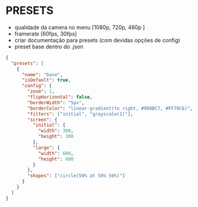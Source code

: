 # PRESETS

- qualidade da camera no menu [1080p, 720p, 480p ]
- framerate [60fps, 30fps]
- criar documentação para presets (com devidas opções de config)
- preset base dentro do .json

```json
{
  "presets": [
    {
      "name": "base",
      "isDefault": true,
      "config": {
        "zoom": 1,
        "flipHorizontal": false,
        "borderWidth": "5px",
        "borderColor": "linear-gradient(to right, #988BC7, #FF79C6)",
        "filters": ["initial", "grayscale(1)"],
        "screen": {
          "initial": {
            "width": 300,
            "height": 300
          },
          "large": {
            "width": 600,
            "height": 600
          }
        },
        "shapes": ["circle(50% at 50% 50%)"]
      }
    }
  ]
}
```

